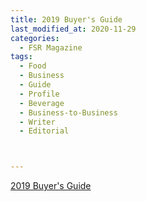 ```yaml
---
title: 2019 Buyer's Guide
last_modified_at: 2020-11-29
categories:
  - FSR Magazine
tags:
  - Food
  - Business
  - Guide
  - Profile
  - Beverage
  - Business-to-Business
  - Writer
  - Editorial 



---
```


[2019 Buyer's Guide](http://www.omagdigital.com/publication/?i=545773&ver=html5&p=54)
